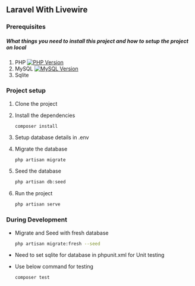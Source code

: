## Laravel With Livewire

### Prerequisites
##### What things you need to install this project and how to setup the project on local
1. PHP [![PHP Version](https://img.shields.io/badge/Version-8.1.*-green)](https://www.php.net/releases/8.1_0.php)
2. MySQL [![MySQL Version](https://img.shields.io/badge/Version-5.6.*-green)](https://downloads.mysql.com/archives/community/?version=5.6.23)
3. Sqlite 

### Project setup
1. Clone the project

2. Install the dependencies 
   ```
   composer install
   ```

4. Setup database details in .env

5. Migrate the database 
     ```sh  
     php artisan migrate
     ```

6. Seed the database
     ```sh
     php artisan db:seed
     ```
7. Run the project
     ```sh
     php artisan serve
     ```

### During Development
  * Migrate and Seed with fresh database
     ```sh
     php artisan migrate:fresh --seed
     ```
  * Need to set sqlite for database in phpunit.xml for Unit testing
 
  * Use below command for testing
    ```sh
    composer test
    ```
